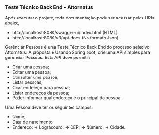 ### Teste Técnico Back End - Attornatus

Após executar o projeto, toda documentação pode ser acessar pelos URIs abaixo, 

 - http://localhost:8080/swagger-ui/index.html (HTML)
 - http://localhost:8080/v3/api-docs (No formato Json)

Gerênciar Pessoas é uma Teste Técnico Back End do processo selecivo Attornatus. A proposta é Usando Spring boot, crie uma API simples para gerenciar Pessoas. Esta API deve permitir: 
- Criar uma pessoa;
- Editar uma pessoa;
- Consultar uma pessoa;
- Listar pessoas;
- Criar endereço para pessoa;
- Listar endereços da pessoa;
- Poder informar qual endereço é o principal da pessoa.

Uma Pessoa deve ter os seguintes campos: 

- Nome;
- Data de nascimento;
- Endereço:
  -> Logradouro;
  -> CEP;
  -> Número;
  -> Cidade.
